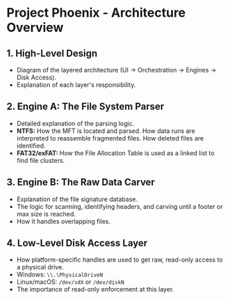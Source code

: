 # Project Phoenix - Architecture Overview

## 1. High-Level Design
- Diagram of the layered architecture (UI -> Orchestration -> Engines -> Disk Access).
- Explanation of each layer's responsibility.

## 2. Engine A: The File System Parser
- Detailed explanation of the parsing logic.
- **NTFS:** How the MFT is located and parsed. How data runs are interpreted to reassemble fragmented files. How deleted files are identified.
- **FAT32/exFAT:** How the File Allocation Table is used as a linked list to find file clusters.

## 3. Engine B: The Raw Data Carver
- Explanation of the file signature database.
- The logic for scanning, identifying headers, and carving until a footer or max size is reached.
- How it handles overlapping files.

## 4. Low-Level Disk Access Layer
- How platform-specific handles are used to get raw, read-only access to a physical drive.
- Windows: `\\.\PhysicalDriveN`
- Linux/macOS: `/dev/sdX` or `/dev/diskN`
- The importance of read-only enforcement at this layer.